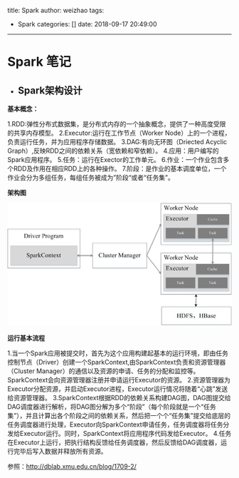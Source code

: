 title: Spark
author: weizhao
tags:
  - Spark
categories: []
date: 2018-09-17 20:49:00
---
# Spark 笔记
- ## Spark架构设计
**基本概念：**

1.RDD:弹性分布式数据集，是分布式内存的一个抽象概念，提供了一种高度受限的共享内存模型。
2.Executor:运行在工作节点（Worker Node）上的一个进程，负责运行任务，并为应用程序存储数据。
3.DAG:有向无环图（Driected Acyclic Graph）,反映RDD之间的依赖关系（宽依赖和窄依赖）。
4.应用：用户编写的Spark应用程序。
5.任务：运行在Exector的工作单元。
6.作业：一个作业包含多个RDD及作用在相应RDD上的各种操作。
7.阶段：是作业的基本调度单位，一个作业会分为多组任务，每组任务被成为”阶段“或者“任务集”。

**架构图**

![Github](/images/Spark-1.png "Spark")

**运行基本流程**

1.当一个Spark应用被提交时，首先为这个应用构建起基本的运行环境，即由任务控制节点（Driver）创建一个SparkContext,由SparkContext负责和资源管理器（Cluster Manager）的通信以及资源的申请、任务的分配和监控等。SparkContext会向资源管理器注册并申请运行Executor的资源。
2.资源管理器为Executor分配资源，并启动Executor进程，Executor运行情况将随着“心跳”发送给资源管理器。
3.SparkContext根据RDD的依赖关系构建DAG图，DAG图提交给DAG调度器进行解析，将DAG图分解为多个“阶段”（每个阶段就是一个“任务集”），并且计算出各个阶段之间的依赖关系，然后把一个个“任务集”提交给底层的任务调度器进行处理，Executor向SparkContext申请任务，任务调度器将任务分发给Executor运行。同时，SparkContext将应用程序代码发给Executor。
4.任务在Executor上运行，把执行结构反馈给任务调度器，然后反馈给DAG调度器，运行完毕后写入数据并释放所有资源。

参照：http://dblab.xmu.edu.cn/blog/1709-2/